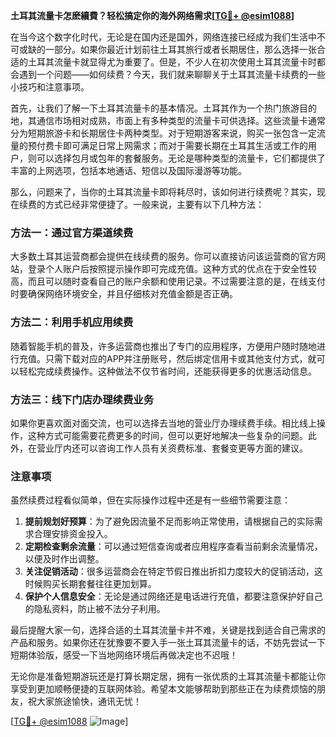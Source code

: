 **土耳其流量卡怎麽續費？轻松搞定你的海外网络需求[[TG💪+ @esim1088](https://t.me/s/esim1088)]**

在当今这个数字化时代，无论是在国内还是国外，网络连接已经成为我们生活中不可或缺的一部分。如果你最近计划前往土耳其旅行或者长期居住，那么选择一张合适的土耳其流量卡就显得尤为重要了。但是，不少人在初次使用土耳其流量卡时都会遇到一个问题——如何续费？今天，我们就来聊聊关于土耳其流量卡续费的一些小技巧和注意事项。

首先，让我们了解一下土耳其流量卡的基本情况。土耳其作为一个热门旅游目的地，其通信市场相对成熟，市面上有多种类型的流量卡可供选择。这些流量卡通常分为短期旅游卡和长期居住卡两种类型。对于短期游客来说，购买一张包含一定流量的预付费卡即可满足日常上网需求；而对于需要长期在土耳其生活或工作的用户，则可以选择包月或包年的套餐服务。无论是哪种类型的流量卡，它们都提供了丰富的上网选项，包括本地通话、短信以及国际漫游等功能。

那么，问题来了，当你的土耳其流量卡即将耗尽时，该如何进行续费呢？其实，现在续费的方式已经非常便捷了。一般来说，主要有以下几种方法：

### 方法一：通过官方渠道续费

大多数土耳其运营商都会提供在线续费的服务。你可以直接访问该运营商的官方网站，登录个人账户后按照提示操作即可完成充值。这种方式的优点在于安全性较高，而且可以随时查看自己的账户余额和使用记录。不过需要注意的是，在线支付时要确保网络环境安全，并且仔细核对充值金额是否正确。

### 方法二：利用手机应用续费

随着智能手机的普及，许多运营商也推出了专门的应用程序，方便用户随时随地进行充值。只需下载对应的APP并注册账号，然后绑定信用卡或其他支付方式，就可以轻松完成续费操作。这种做法不仅节省时间，还能获得更多的优惠活动信息。

### 方法三：线下门店办理续费业务

如果你更喜欢面对面交流，也可以选择去当地的营业厅办理续费手续。相比线上操作，这种方式可能需要花费更多的时间，但可以更好地解决一些复杂的问题。此外，在营业厅内还可以咨询工作人员有关资费标准、套餐变更等方面的建议。

### 注意事项

虽然续费过程看似简单，但在实际操作过程中还是有一些细节需要注意：

1. **提前规划好预算**：为了避免因流量不足而影响正常使用，请根据自己的实际需求合理安排资金投入。
2. **定期检查剩余流量**：可以通过短信查询或者应用程序查看当前剩余流量情况，以便及时作出调整。
3. **关注促销活动**：很多运营商会在特定节假日推出折扣力度较大的促销活动，这时候购买长期套餐往往更加划算。
4. **保护个人信息安全**：无论是通过网络还是电话进行充值，都要注意保护好自己的隐私资料，防止被不法分子利用。

最后提醒大家一句，选择合适的土耳其流量卡并不难，关键是找到适合自己需求的产品和服务。如果你还在犹豫要不要入手一张土耳其流量卡的话，不妨先尝试一下短期体验版，感受一下当地网络环境后再做决定也不迟哦！

无论你是准备短期游玩还是打算长期定居，拥有一张优质的土耳其流量卡都能让你享受到更加顺畅便捷的互联网体验。希望本文能够帮助到那些正在为续费烦恼的朋友，祝大家旅途愉快，通讯无忧！

[[TG💪+ @esim1088](https://t.me/s/esim1088) ![Image](https://i.postimg.cc/4NQfJmqS/Snipaste-2025-05-13-00-14-12.png)]